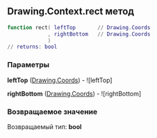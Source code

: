 ## Drawing.Context.rect метод


```lua
function rect( leftTop       // Drawing.Coords
             , rightBottom   // Drawing.Coords
             )
// returns: bool
```


### Параметры

**leftTop** ([Drawing.Coords](../../Drawing/Coords.md)) - ![leftTop]

**rightBottom** ([Drawing.Coords](../../Drawing/Coords.md)) - ![rightBottom]

### Возвращаемое значение

Возвращаемый тип: **bool**

